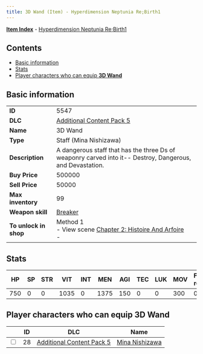 ```yaml
---
title: 3D Wand (Item) - Hyperdimension Neptunia Re;Birth1
---
```


[**Item Index**](/neptunia/rb1/item/index.html) - [Hyperdimension Neptunia Re;Birth1](/neptunia/rb1)

## Contents

- [Basic information](#basic-information)
- [Stats](#stats)
- [Player characters who can equip **3D Wand**](#player-characters-who-can-equip-3d-wand)
## Basic information

|   |   |
| -- | -- |
| **ID** | 5547 |
| **DLC** | [Additional Content Pack 5](/neptunia/rb1/dlc/14-pack5.html) |
| **Name** | 3D Wand |
| **Type** | Staff (Mina Nishizawa) |
| **Description** | A dangerous staff that has the three Ds of weaponry carved into it-- Destroy, Dangerous, and Devastation. |
| **Buy Price** | 500000 |
| **Sell Price** | 50000 |
| **Max inventory** | 99 |
| **Weapon skill** | [Breaker](/neptunia/rb1/skill/14-3503-breaker.html) |
| **To unlock in shop** | Method 1<br />- View scene [Chapter 2: Histoire And Arfoire](/neptunia/rb1/scene/1-201-chapter-2-histoire-and-arfoire.html)<br />-  |


## Stats

| HP | SP | STR | VIT | INT | MEN | AGI | TEC | LUK | MOV | Fire res. | Ice res. | Wind res. | Lightning res. |
| -- | -- | --- | --- | --- | --- | --- | --- | --- | --- | --------- | -------- | --------- | -------------- |
| 750 | 0 | 0 | 1035 | 0 | 1375 | 150 | 0 | 0 | 300 | 0 | 0 | 0 | 0 |


## Player characters who can equip **3D Wand**

|    | ID | DLC | Name |
| -- | -- | --- | ---- |
| <input type="checkbox" id="rb1-player-14-28" class="trackbox" /> | 28 | [Additional Content Pack 5](/neptunia/rb1/dlc/14-pack5.html) | [Mina Nishizawa](/neptunia/rb1/player/14-28-mina-nishizawa.html) |
